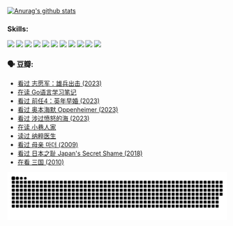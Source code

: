 
[![Anurag's github stats](https://github-readme-stats.vercel.app/api?username=w940853815)](https://github.com/anuraghazra/github-readme-stats)

### Skills:

<code><img height="32" src="https://cdn.jsdelivr.net/npm/simple-icons@v5/icons/python.svg"></code>
<code><img height="32" src="https://cdn.jsdelivr.net/npm/simple-icons@v5/icons/javascript.svg"></code>
<code><img height="32" src="https://cdn.jsdelivr.net/npm/simple-icons@v5/icons/django.svg"></code>
<code><img height="32" src="https://cdn.jsdelivr.net/npm/simple-icons@v5/icons/flask.svg"></code>
<code><img height="32" src="https://cdn.jsdelivr.net/npm/simple-icons@v5/icons/vuetify.svg"></code>
<code><img height="32" src="https://cdn.jsdelivr.net/npm/simple-icons@v5/icons/git.svg"></code>
<code><img height="32" src="https://cdn.jsdelivr.net/npm/simple-icons@v5/icons/docker.svg"></code>
<code><img height="32" src="https://cdn.jsdelivr.net/npm/simple-icons@v5/icons/postgresql.svg"></code>
<code><img height="32" src="https://cdn.jsdelivr.net/npm/simple-icons@v5/icons/elasticsearch.svg"></code>
<code><img height="32" src="https://cdn.jsdelivr.net/npm/simple-icons@v5/icons/macos.svg"></code>
<code><img height="32" src="https://cdn.jsdelivr.net/npm/simple-icons@v5/icons/linux.svg"></code>

### 🗣 豆瓣:

<!-- DOUBAN-ACTIVITIES:START -->
- [看过 志愿军：雄兵出击‎ (2023)](https://www.douban.com/people/136069238/status/4465247367/?_i=02843954)
- [在读 Go语言学习笔记](https://www.douban.com/people/136069238/status/4459852901/?_i=02843954)
- [看过 前任4：英年早婚‎ (2023)](https://www.douban.com/people/136069238/status/4458320768/?_i=02843954)
- [看过 奥本海默 Oppenheimer‎ (2023)](https://www.douban.com/people/136069238/status/4454740976/?_i=02843954)
- [看过 涉过愤怒的海‎ (2023)](https://www.douban.com/people/136069238/status/4449502811/?_i=02843954)
- [在读 小巷人家](https://www.douban.com/people/136069238/status/4445749134/?_i=02843954)
- [读过 纳粹医生](https://www.douban.com/people/136069238/status/4445748598/?_i=02843954)
- [看过 母亲 마더‎ (2009)](https://www.douban.com/people/136069238/status/4442102172/?_i=02843954)
- [看过 日本之耻 Japan's Secret Shame‎ (2018)](https://www.douban.com/people/136069238/status/4431579101/?_i=02843954)
- [在看 三国‎ (2010)](https://www.douban.com/people/136069238/status/4430559482/?_i=02843954)
<!-- DOUBAN-ACTIVITIES:END -->


![Snake animation](https://raw.githubusercontent.com/w940853815/w940853815/output/github-contribution-grid-snake.svg)

<!--
**w940853815/w940853815** is a ✨ _special_ ✨ repository because its `README.md` (this file) appears on your GitHub profile.

Here are some ideas to get you started:

- 🔭 I’m currently working on ...
- 🌱 I’m currently learning ...
- 👯 I’m looking to collaborate on ...
- 🤔 I’m looking for help with ...
- 💬 Ask me about ...
- 📫 How to reach me: ...
- 😄 Pronouns: ...
- ⚡ Fun fact: ...
-->

